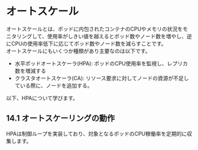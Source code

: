 # オートスケール
オートスケールとは、ポッドに内包されたコンテナのCPUやメモリの状況をモニタリングして、使用率がしきい値を越えるとポッド数やノード数を増やし、逆にCPUの使用率低下に応じてポッド数やノード数を減らすことです。  
オートスケールにもいくつか種類があり主要なのは以下です。
- 水平ポッドオートスケーラ(HPA): ポッドのCPU使用率を監視し、レプリカ数を増減する
- クラスタオートスケーラ(CA): リソース要求に対してノードの資源が不足している際に、ノードを追加する。

以下、HPAについて学びます。
## 14.1 オートスケーリングの動作
HPAは制御ループを実装しており、対象となるポッドのCPU稼働率を定期的に収集します。
